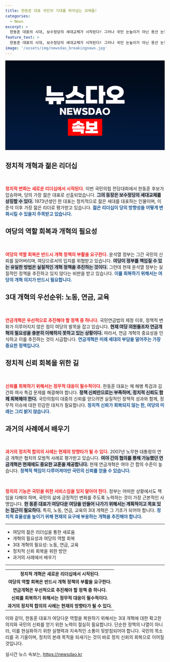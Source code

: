 ```yaml
---
title: 한동훈 대표 국민의 기대를 뛰어넘는 과제들!
categories:
  - News
excerpt: >
  한동훈 대표의 시대, 보수정당의 세대교체가 시작된다! 그러나 국민 눈높이가 아닌 용산 눈높이에 갇힌 국민의힘의 운명은? 연금, 노동, 교육 개혁의 부재 속에서 여당 역할 복원은 가능할까? 클릭해보세요!
feature_text: >
  한동훈 대표의 시대, 보수정당의 세대교체가 시작된다! 그러나 국민 눈높이가 아닌 용산 눈높이에 갇힌 국민의힘의 운명은? 연금, 노동, 교육 개혁의 부재 속에서 여당 역할 복원은 가능할까? 클릭해보세요!
image: '/assets/img/newsdao_breakingnews.jpg'
---
```


<p><img src="/assets/img/newsdao_breakingnews.jpg" alt="cryptoinkorea 속보" /></p>

<h2 data-ke-size="size26">정치적 개혁과 젊은 리더십</h2>

<p data-ke-size="size16">&nbsp;</p>

<p><b><span style="color: #ee2323;">정치적 변화는 새로운 리더십에서 시작된다.</span></b> 이번 국민의힘 전당대회에서 한동훈 후보가 압승하며, 당의 가장 젊은 대표로 선출되었습니다. <b><span style="background-color: #21538527;">그의 등장은 보수정당의 세대교체를 상징할 수 있다.</span></b> 1973년생인 한 대표는 정치적으로 젊은 세대를 대표하는 인물이며, 이준석 이후 가장 젊은 리더로 평가받고 있습니다. <b><span style="color: #1a5490;"> 젊은 리더십이 당의 방향성을 어떻게 변화시킬 수 있을지 주목받고 있습니다.</span></b></p>

<h2 data-ke-size="size26">여당의 역할 회복과 개혁의 필요성</h2>

<p data-ke-size="size16">&nbsp;</p>

<p><b><span style="color: #ee2323;">여당의 역할 회복은 반드시 개혁 정책의 부활을 요구한다.</span></b> 윤석열 정부는 그간 국민의 신뢰를 잃어버리며, 여당으로서의 입지를 위협받고 있습니다. <b><span style="background-color: #21538527;">여당이 정부를 책임질 수 있는 유일한 방법은 실질적인 개혁 정책을 추진하는 것이다.</span></b> 그런데 현재 윤석열 정부는 실질적인 정책을 추진하고 있지 않다는 비판을 받고 있습니다. <b><span style="color: #1a5490;">이를 회복하기 위해서는 여당의 개혁 의지가 반드시 필요합니다.</span></b></p>

<h2 data-ke-size="size26">3대 개혁의 우선순위: 노동, 연금, 교육</h2>

<p data-ke-size="size16">&nbsp;</p>

<p><b><span style="color: #ee2323;">연금개혁은 우선적으로 추진해야 할 정책 중 하나다.</span></b> 국민연금법의 제정 이후, 정책적 변화가 이루어지지 않은 점이 여당의 발목을 잡고 있습니다. <b><span style="background-color: #21538527;">현재 여당 의원들조차 연금개혁의 필요성을 충분히 이해하지 못하고 있는 상황이다.</span></b> 따라서, 연금 개혁의 중요성을 인식하고 이를 추진하는 것이 시급합니다. <b><span style="color: #1a5490;">연금개혁은 미래 세대의 부담을 덜어주는 가장 중요한 정책입니다.</span></b></p>

<h2 data-ke-size="size26">정치적 신뢰 회복을 위한 길</h2>

<p data-ke-size="size16">&nbsp;</p>

<p><b><span style="color: #ee2323;">신뢰를 회복하기 위해서는 정무적 대응이 필수적이다.</span></b> 한동훈 대표는 채 해병 특검과 김건희 여사 특검 문제를 해결해야 합니다. <b><span style="background-color: #21538527;">정책 신뢰만으로는 부족하며, 정치적 신뢰도 함께 회복해야 한다.</span></b> 국민의힘이 대중의 신뢰를 얻으려면 실질적인 정책적 성과와 함께, 정무적 이슈에 대한 민감한 대처가 필요합니다. <b><span style="color: #1a5490;">정치적 신뢰가 회복되지 않는 한, 여당의 미래는 그리 밝지 않습니다.</span></b></p>

<h2 data-ke-size="size26">과거의 사례에서 배우기</h2>

<p data-ke-size="size16">&nbsp;</p>

<p><b><span style="color: #ee2323;">과거의 정치적 합의의 사례는 현재의 방향타가 될 수 있다.</span></b> 2007년 노무현 대통령의 연금 개혁은 협치의 모범적 사례로 평가받고 있습니다. <b><span style="background-color: #21538527;">여야 간의 협의를 통해 가능했던 연금개혁은 현재에도 중요한 교훈을 제공합니다.</span></b> 현재 연금개혁은 여야 간 합의 수준이 높습니다. <b><span style="color: #1a5490;">정책적 책임이 다루어져야만 국민의 신뢰를 얻을 수 있습니다.</span></b> </p>

<p data-ke-size="size16">&nbsp;</p>

<p><b><span style="color: #ee2323;">정치의 기능은 국민을 위한 서비스임을 잊지 말아야 한다.</span></b> 정부는 어떠한 상황에서도 책임을 다해야 하며, 국민의 삶에 긍정적인 변화를 주도록 노력하는 것이 가장 근본적인 사명입니다. <b><span style="background-color: #21538527;">한 동훈 대표가 여당다운 여당을 만들어 나가기 위해서는 계획적이고 목표 있는 접근이 필요하다.</span></b> 특히, 노동, 연금, 교육의 3대 개혁은 그 기초가 되어야 합니다. <b><span style="color: #1a5490;">정치적 효율성을 높이기 위해 현재의 요구에 부응하는 개혁을 추진해야 합니다.</span></b></p>

<hr />

<ul>
<li>여당의 젊은 리더십을 통한 새로움</li>
<li>개혁의 필요성과 여당의 역할 회복</li>
<li>3대 개혁의 필요성: 노동, 연금, 교육</li>
<li>정치적 신뢰 회복을 위한 방안</li>
<li>과거의 사례에서 배우기</li>
</ul>

<hr />

<table style="width: 100%; border-collapse: collapse;">
<tr>
<td style="text-align: center; height: 17px;"><b>정치적 개혁은 새로운 리더십에서 시작된다.</b></td>
</tr>
<tr>
<td style="text-align: center; height: 17px;"><b>여당의 역할 회복은 반드시 개혁 정책의 부활을 요구한다.</b></td>
</tr>
<tr>
<td style="text-align: center; height: 17px;"><b>연금개혁은 우선적으로 추진해야 할 정책 중 하나다.</b></td>
</tr>
<tr>
<td style="text-align: center; height: 17px;"><b>신뢰를 회복하기 위해서는 정무적 대응이 필수적이다.</b></td>
</tr>
<tr>
<td style="text-align: center; height: 17px;"><b>과거의 정치적 합의의 사례는 현재의 방향타가 될 수 있다.</b></td>
</tr>
</table>

<p data-ke-size="size16">이와 같이, 한동훈 대표가 여당다운 역할을 복원하기 위해서는 3대 개혁에 대한 확고한 의지와 국민의 신뢰를 얻기 위한 노력이 절실히 필요합니다. 단순한 정책의 나열이 아니라, 이를 현실화하기 위한 실행력과 지속적인 소통이 뒷받침되어야 합니다. 국민의 목소리를 귀 기울이며, 정치의 본래 목적을 되새기는 것이 바로 정치 신뢰의 회복으로 이어질 것입니다.</p>
실시간 뉴스 속보는, <a href="https://newsdao.kr" rel="dofollow">https://newsdao.kr</a>


